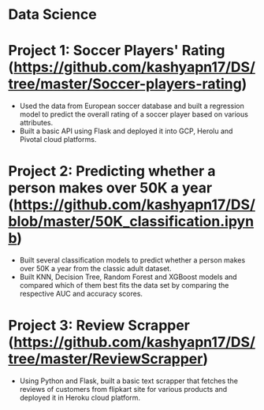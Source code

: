 # Data Science

# Project 1: Soccer Players' Rating (https://github.com/kashyapn17/DS/tree/master/Soccer-players-rating)
- Used the data from European soccer database and built a regression model to predict the overall rating of a soccer player based on various attributes.
- Built a basic API using Flask and deployed it into GCP, Herolu and Pivotal cloud platforms.

# Project 2: Predicting whether a person makes over 50K a year (https://github.com/kashyapn17/DS/blob/master/50K_classification.ipynb)
- Built several classification models to predict whether a person makes over 50K a year from the classic adult dataset. 
- Built KNN, Decision Tree, Random Forest and XGBoost models and compared which of them best fits the data set by comparing the respective AUC and accuracy scores.

# Project 3: Review Scrapper (https://github.com/kashyapn17/DS/tree/master/ReviewScrapper)
- Using Python and Flask, built a basic text scrapper that fetches the reviews of customers from flipkart site for various products and deployed it in Heroku cloud platform.



